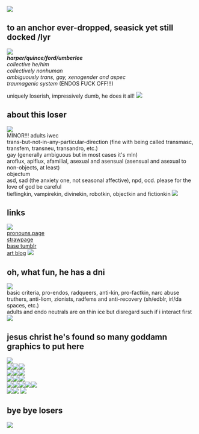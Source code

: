 ![](https://64.media.tumblr.com/bfc11316bc885d46d0ed19b06986b0b7/8f3b966c768a7a38-47/s400x600/6da1489adcc8d60b30902abeaea9039799dbf392.gifv)

## to an anchor ever-dropped, seasick yet still docked /lyr

![](https://64.media.tumblr.com/3837f81efb037b78d5f3b83136abd9ff/a2b9a9b92798b874-24/s400x600/0c9e64c94fb660d3ef32326e9c1a891cab720857.pnj)\
***harper/quince/ford/umberlee***\
*collective he/him*\
*collectively nonhuman*\
*ambiguously trans, gay, xenogender and aspec*\
*traumagenic system* (ENDOS FUCK OFF!!!)

uniquely loserish, impressively dumb, he does it all!
![](https://64.media.tumblr.com/3837f81efb037b78d5f3b83136abd9ff/a2b9a9b92798b874-24/s400x600/0c9e64c94fb660d3ef32326e9c1a891cab720857.pnj)

## about this loser
![](https://64.media.tumblr.com/3837f81efb037b78d5f3b83136abd9ff/a2b9a9b92798b874-24/s400x600/0c9e64c94fb660d3ef32326e9c1a891cab720857.pnj)\
MINOR!!! adults iwec\
trans-but-not-in-any-particular-direction (fine with being called transmasc, transfem, transneu, transandro, etc.)\
gay (generally ambiguous but in most cases it's mln)\
aroflux, aplflux, afamilial, asexual and asensual (asensual and asexual to non-objects, at least)\
objectum\
asd, sad (the anxiety one, not seasonal affective), npd, ocd. please for the love of god be careful\
tieflingkin, vampirekin, divinekin, robotkin, objectkin and fictionkin
![](https://64.media.tumblr.com/3837f81efb037b78d5f3b83136abd9ff/a2b9a9b92798b874-24/s400x600/0c9e64c94fb660d3ef32326e9c1a891cab720857.pnj)

## links

![](https://64.media.tumblr.com/3837f81efb037b78d5f3b83136abd9ff/a2b9a9b92798b874-24/s400x600/0c9e64c94fb660d3ef32326e9c1a891cab720857.pnj)\
[pronouns.page](https://en.pronouns.page/@quince_txt)\
[strawpage](https://illusion-of-isolation.straw.page/)\
[base tumblr](https://www.tumblr.com/illusion-of-isolation)\
[art blog](https://www.tumblr.com/intheeyeofthe-beholder)
![](https://64.media.tumblr.com/3837f81efb037b78d5f3b83136abd9ff/a2b9a9b92798b874-24/s400x600/0c9e64c94fb660d3ef32326e9c1a891cab720857.pnj)


## oh, what fun, he has a dni

![](https://64.media.tumblr.com/3837f81efb037b78d5f3b83136abd9ff/a2b9a9b92798b874-24/s400x600/0c9e64c94fb660d3ef32326e9c1a891cab720857.pnj)\
basic criteria, pro-endos, radqueers, anti-kin, pro-factkin, narc abuse truthers, anti-liom, zionists, radfems and anti-recovery (sh/edblr, irl/da spaces, etc.)\
adults and endo neutrals are on thin ice but disregard such if i interact first
![](https://64.media.tumblr.com/3837f81efb037b78d5f3b83136abd9ff/a2b9a9b92798b874-24/s400x600/0c9e64c94fb660d3ef32326e9c1a891cab720857.pnj)

## jesus christ he's found so many goddamn graphics to put here
![](https://64.media.tumblr.com/3837f81efb037b78d5f3b83136abd9ff/a2b9a9b92798b874-24/s400x600/0c9e64c94fb660d3ef32326e9c1a891cab720857.pnj)\
![](https://64.media.tumblr.com/8f1bb7f1985d7b3b4936a90be1ce3cad/a2b9a9b92798b874-6b/s250x400/e1e7648a646be2f95650d3460d2079b46160314c.gifv)![](https://64.media.tumblr.com/9afe5f2147d1566360644588059f2cc0/5ae275cb5323d09f-e7/s250x400/e809711520bf5209e35e66598c0bda441e135957.gifv)![](https://64.media.tumblr.com/e14e4973f73ea18b2a560548b06c4325/e82a9758aa9a0ad9-13/s250x400/c5566867086db38042f25224b630b07427785a42.gifv)\
![](https://64.media.tumblr.com/85129797db53bb94ef7fe6f061c07c6d/7fd8de99c27e763a-c8/s250x400/8ba53e60b9deb61159c7a00d174faaf0f39c5668.gifv)![](https://64.media.tumblr.com/1cdef33fe7858e88a4d756531247f4ab/dd0b327050c59e98-3f/s250x400/c5094d129796cbf2a87aec398158c2306537bd79.gifv)![](https://64.media.tumblr.com/1a6923c14dd86b36203209892f4fef0c/f55822e4c0720452-99/s250x400/22f3a43dccd30f7a83686c8d3298d4dd239c7b3d.gifv)\
![](https://64.media.tumblr.com/9ed0667d8e6a85896f89de35f77a6aaa/806d4619ca73f063-21/s250x400/2e88e4dcbefc68210d4dc9c3dd2db2b275f21c9b.gifv)![](https://64.media.tumblr.com/067e9e8537f9f037288435f9905a9c4d/baf41b79d8f82464-b5/s250x400/b700999d9ef4684debcd2fa90125f217664caef5.gifv)![](https://64.media.tumblr.com/804a06782fc418dcb2028b4b7080a27f/cf90d1c710160785-c3/s250x400/d55fb60466589686e96c8b45b2d39918f87a2c6f.gifv)\
![](https://64.media.tumblr.com/d450ded476e458d7a471b9d6cfd45d15/3431d6708fef258b-24/s250x400/f52b0b925d30107cbb91932972fc8e0274f56a00.gifv)![](https://64.media.tumblr.com/2fc10f04885fb5c75198554d7965f754/33482cf83af8f0c3-61/s100x200/b75c346ada5920a53967174d88194ea5ccfd425a.pnj)![](https://64.media.tumblr.com/2c35a0a09189ddf9c96dec79757e4be5/c80e07d9272333a9-9b/s75x75_c1/d229cb20b08506a00d9def1c6ab29fd4b998631c.gifv)![](https://64.media.tumblr.com/3853b98a8ffc3d2707d6f49de11ea6c7/2b6109a88798b692-50/s75x75_c1/2649f64ddc16ac3eb4d964bb8ebcc440a39e0665.gifv)![](https://64.media.tumblr.com/7f34c15bf08c9dd6b879443bf9543b08/a2b9a9b92798b874-8c/s100x200/ca458d345e9433eca308984c636ad6e20e1da4c4.gifv)\
![](https://64.media.tumblr.com/a1c334c7de14b3d01de3757ff38e52ce/a2b9a9b92798b874-c9/s250x400/a0e9dcc1f1f1c095db9bebb65f87f57ef756bbaa.gifv)![](https://64.media.tumblr.com/607c7f1a2b5f0c7bc3cb0ec79ef924ae/66cb2db66a0b443a-a5/s400x600/72507f92d073f6d70baa3d704395a0b4d7eccc85.gifv)
![](https://64.media.tumblr.com/3837f81efb037b78d5f3b83136abd9ff/a2b9a9b92798b874-24/s400x600/0c9e64c94fb660d3ef32326e9c1a891cab720857.pnj)

## bye bye losers

![](https://64.media.tumblr.com/40f1e938a0bed10d4e9d122cae7b6e0d/3431d6708fef258b-dd/s400x600/c68939bccc0f80b9db45846531e225d329743d70.gifv)





<!---
quince-exe/quince-exe is a ✨ special ✨ repository because its `README.md` (this file) appears on your GitHub profile.
You can click the Preview link to take a look at your changes.
--->
